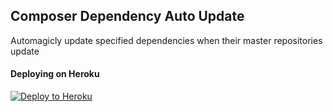 ## Composer Dependency Auto Update

Automagicly update specified dependencies when their master repositories update


#### Deploying on Heroku

[![Deploy to Heroku](https://www.herokucdn.com/deploy/button.svg)](https://heroku.com/deploy)
